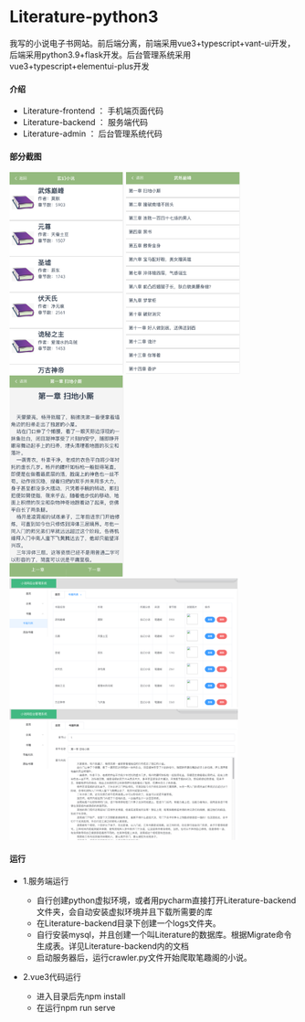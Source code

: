 # Literature-python3
我写的小说电子书网站。前后端分离，前端采用vue3+typescript+vant-ui开发，后端采用python3.9+flask开发。后台管理系统采用vue3+typescript+elementui-plus开发


#### 介绍

* Literature-frontend ： 手机端页面代码
* Literature-backend ： 服务端代码
* Literature-admin ： 后台管理系统代码

#### 部分截图

<img src="https://github.com/czl0325/Literature-python3/blob/main/screenshots/front-1.png" width="200" /> <img src="https://github.com/czl0325/Literature-python3/blob/main/screenshots/front-2.png" width="200" /> <img src="https://github.com/czl0325/Literature-python3/blob/main/screenshots/front-3.png" width="200" />
<img src="https://github.com/czl0325/Literature-python3/blob/main/screenshots/back-1.png" width="400" />
<img src="https://github.com/czl0325/Literature-python3/blob/main/screenshots/back-2.png" width="400" />

#### 运行

* 1.服务端运行

  * 自行创建python虚拟环境，或者用pycharm直接打开Literature-backend文件夹，会自动安装虚拟环境并且下载所需要的库
  * 在Literature-backend目录下创建一个logs文件夹。
  * 自行安装mysql，并且创建一个叫Literature的数据库。根据Migrate命令生成表。详见Literature-backend内的文档
  * 启动服务器后，运行crawler.py文件开始爬取笔趣阁的小说。


* 2.vue3代码运行

  * 进入目录后先npm install
  * 在运行npm run serve
